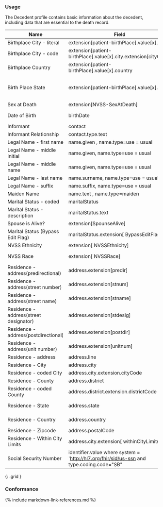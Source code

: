 ### Usage

The Decedent profile contains basic information about the decedent, including data that are essential to the death record.


| **Name** |  **Field**   |  **Encoding**  |  **IJE Field Name(s)**  |
| ---------------| ------------------------ | ------------- | ------------------- |
| Birthplace City - literal   | extension[patient-birthPlace].value[x].city  | String | DBPLACECITY  |
| Birthplace City - code   | extension[patient-birthPlace].value[x].city.extension[cityCode]  | integer | DBPLACECITYCODE  |
| Birthplace Country   | extension[patient-birthPlace].value[x].country  | [BirthplaceCountryVS] | BPLACE_CNT  |
| Birth Place State   | extension[patient-birthPlace].value[x].state  | [JurisdictionsProvincesVS] | BPLACE_ST, STATEBTH (expansion of coded value)  |
| Sex at Death   | extension[NVSS-SexAtDeath]  | [AdministrativeGenderVS] | SEX  |
| Date of Birth    | birthDate  | dateTime   | DOB_YR, DOB_MO, DOB_DY  |
| Informant    | contact  |   | none  |
| Informant Relationship   | contact.type.text   | string (30 characters)  | INFORMRELATE  |
| Legal Name - first name | name.given , name.type=use = usual | String | GNAME |
| Legal Name - middle initial | name.given, name.type=use = usual        | String | MNAME (1st letter should be mapped)|
| Legal Name - middle name | name.given, name.type=use = usual        | String | DMIDDLE (full string should be mapped)|
| Legal Name - last name | name.surname, name.type=use = usual        | String | LNAME |
| Legal Name - suffix | name.suffix, name.type=use = usual        | String | SUFF |
| Maiden Name | name.text , name.type=maiden | STRING | DMAIDEN |
| Marital Status  - coded  | maritalStatus  | [MaritalStatusVS] | MARITAL   |
| Marital Status - description  | maritalStatus.text  | string | MARITAL_DESCRIP   |
| Spouse is Alive?   | extension[SpounseAlive]  | [YesNoUnknownNotApplicableVS] |  SPOUSELV  |
| Marital Status (Bypass Edit Flag)  | maritalStatus.extension[ BypassEditFlag]  | [EditBypass01234VS] | MARITAL_BYPASS   |
| NVSS Ethnicity | extension[ NVSSEthnicity] | [NVSSEthnicity] [] | DETHNIC1-5|
| NVSS Race | extension[ NVSSRace] | [NVSSRace] | RACE1-23, RACE_MVR|
| Residence - address(predirectional) | address.extension[predir]  | string | PREDIR_D  |
| Residence - address(street number) | address.extension[stnum]  | string | STNUM_R  |
| Residence - address(street name) | address.extension[stname]  | string | STNAME_R  |
| Residence - address(street designator) | address.extension[stdesig]  | string | STDESIG_R  |
| Residence - address(postdirectional) | address.extension[postdir]  | string | POSTDIR_R  |
| Residence - address(unit number) | address.extension[unitnum]  | string | UNITNUM_R  |
| Residence - address  | address.line  | string | ADDRESS_R  |
| Residence - City  | address.city  | string | CITYTEXT_R  |
| Residence - coded City  | address.city.extension.cityCode  | integer | CITYC  |
| Residence - County  | address.district  | string | COUNTYTEXT_R  |
| Residence - coded County  | address.district.extension.districtCode  | integer | COUNTYC  |
| Residence - State  | address.state  | [StatesTerritoriesProvincesVS] | STATEC, STATETEXT_R  |
| Residence - Country  | address.country  | [ResidenceCountryVS] | COUNTRYC, COUNTRYTEXT_R  |
| Residence - Zipcode  | address.postalCode | string | ZIP9_R  |
| Residence - Within City Limits  | address.city.extension[ withinCityLimits]  | [YesNoUnknownVS] | LIMITS  |
| Social Security Number    | identifier.value where system = 'http://hl7.org/fhir/sid/us-ssn  and type.coding.code="SB"   | String  | SSN  |
{: .grid }



### Conformance


{% include markdown-link-references.md %}
